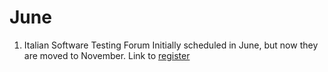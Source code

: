 # June

1. Italian Software Testing Forum
Initially scheduled in June, but now they are moved to November.
Link to [register](https://www.swtestingforum.org/index.php/it/)
 

